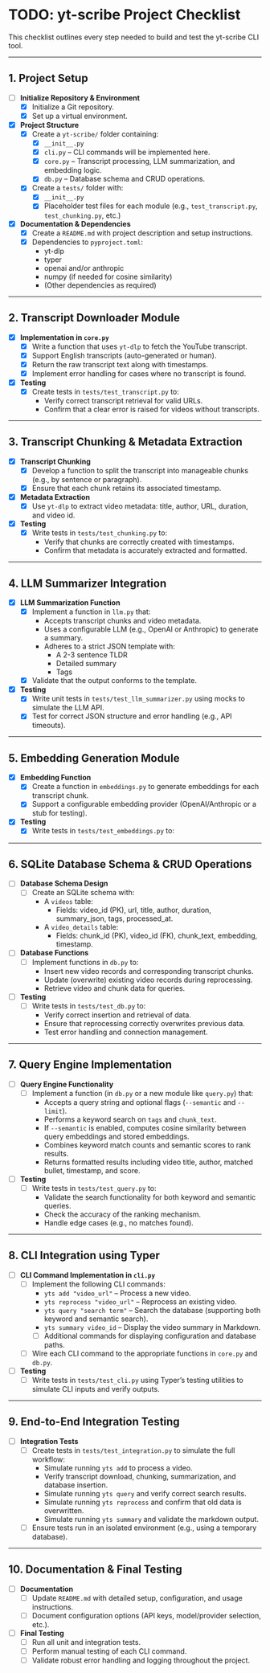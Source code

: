 # TODO: yt-scribe Project Checklist

This checklist outlines every step needed to build and test the yt-scribe CLI tool.

---

## 1. Project Setup
- [ ] **Initialize Repository & Environment**
  - [x] Initialize a Git repository.
  - [x] Set up a virtual environment.
- [x] **Project Structure**
  - [x] Create a `yt-scribe/` folder containing:
    - [x] `__init__.py`
    - [x] `cli.py` – CLI commands will be implemented here.
    - [x] `core.py` – Transcript processing, LLM summarization, and embedding logic.
    - [x] `db.py` – Database schema and CRUD operations.
  - [x] Create a `tests/` folder with:
    - [x] `__init__.py`
    - [x] Placeholder test files for each module (e.g., `test_transcript.py`, `test_chunking.py`, etc.)
- [x] **Documentation & Dependencies**
  - [x] Create a `README.md` with project description and setup instructions.
  - [x] Dependencies to `pyproject.toml`:
    - yt-dlp
    - typer
    - openai and/or anthropic
    - numpy (if needed for cosine similarity)
    - (Other dependencies as required)

---

## 2. Transcript Downloader Module
- [x] **Implementation in `core.py`**
  - [x] Write a function that uses `yt-dlp` to fetch the YouTube transcript.
  - [x] Support English transcripts (auto-generated or human).
  - [x] Return the raw transcript text along with timestamps.
  - [x] Implement error handling for cases where no transcript is found.
- [x] **Testing**
  - [x] Create tests in `tests/test_transcript.py` to:
    - Verify correct transcript retrieval for valid URLs.
    - Confirm that a clear error is raised for videos without transcripts.

---

## 3. Transcript Chunking & Metadata Extraction
- [x] **Transcript Chunking**
  - [x] Develop a function to split the transcript into manageable chunks (e.g., by sentence or paragraph).
  - [x] Ensure that each chunk retains its associated timestamp.
- [x] **Metadata Extraction**
  - [x] Use `yt-dlp` to extract video metadata: title, author, URL, duration, and video id.
- [x] **Testing**
  - [x] Write tests in `tests/test_chunking.py` to:
    - Verify that chunks are correctly created with timestamps.
    - Confirm that metadata is accurately extracted and formatted.

---

## 4. LLM Summarizer Integration
- [x] **LLM Summarization Function**
  - [x] Implement a function in `llm.py` that:
    - Accepts transcript chunks and video metadata.
    - Uses a configurable LLM (e.g., OpenAI or Anthropic) to generate a summary.
    - Adheres to a strict JSON template with:
      - A 2-3 sentence TLDR
      - Detailed summary
      - Tags
  - [x] Validate that the output conforms to the template.
- [x] **Testing**
  - [x] Write unit tests in `tests/test_llm_summarizer.py` using mocks to simulate the LLM API.
  - [x] Test for correct JSON structure and error handling (e.g., API timeouts).

---

## 5. Embedding Generation Module
- [x] **Embedding Function**
  - [x] Create a function in `embeddings.py` to generate embeddings for each transcript chunk.
  - [x] Support a configurable embedding provider (OpenAI/Anthropic or a stub for testing).
- [x] **Testing**
  - [x] Write tests in `tests/test_embeddings.py` to:

---

## 6. SQLite Database Schema & CRUD Operations
- [ ] **Database Schema Design**
  - [ ] Create an SQLite schema with:
    - A `videos` table:
      - Fields: video_id (PK), url, title, author, duration, summary_json, tags, processed_at.
    - A `video_details` table:
      - Fields: chunk_id (PK), video_id (FK), chunk_text, embedding, timestamp.
- [ ] **Database Functions**
  - [ ] Implement functions in `db.py` to:
    - Insert new video records and corresponding transcript chunks.
    - Update (overwrite) existing video records during reprocessing.
    - Retrieve video and chunk data for queries.
- [ ] **Testing**
  - [ ] Write tests in `tests/test_db.py` to:
    - Verify correct insertion and retrieval of data.
    - Ensure that reprocessing correctly overwrites previous data.
    - Test error handling and connection management.

---

## 7. Query Engine Implementation
- [ ] **Query Engine Functionality**
  - [ ] Implement a function (in `db.py` or a new module like `query.py`) that:
    - Accepts a query string and optional flags (`--semantic` and `--limit`).
    - Performs a keyword search on `tags` and `chunk_text`.
    - If `--semantic` is enabled, computes cosine similarity between query embeddings and stored embeddings.
    - Combines keyword match counts and semantic scores to rank results.
    - Returns formatted results including video title, author, matched bullet, timestamp, and score.
- [ ] **Testing**
  - [ ] Write tests in `tests/test_query.py` to:
    - Validate the search functionality for both keyword and semantic queries.
    - Check the accuracy of the ranking mechanism.
    - Handle edge cases (e.g., no matches found).

---

## 8. CLI Integration using Typer
- [ ] **CLI Command Implementation in `cli.py`**
  - [ ] Implement the following CLI commands:
    - `yts add "video_url"` – Process a new video.
    - `yts reprocess "video_url"` – Reprocess an existing video.
    - `yts query "search term"` – Search the database (supporting both keyword and semantic search).
    - `yts summary video_id` – Display the video summary in Markdown.
    - [ ] Additional commands for displaying configuration and database paths.
  - [ ] Wire each CLI command to the appropriate functions in `core.py` and `db.py`.
- [ ] **Testing**
  - [ ] Write tests in `tests/test_cli.py` using Typer’s testing utilities to simulate CLI inputs and verify outputs.

---

## 9. End-to-End Integration Testing
- [ ] **Integration Tests**
  - [ ] Create tests in `tests/test_integration.py` to simulate the full workflow:
    - Simulate running `yts add` to process a video.
    - Verify transcript download, chunking, summarization, and database insertion.
    - Simulate running `yts query` and verify correct search results.
    - Simulate running `yts reprocess` and confirm that old data is overwritten.
    - Simulate running `yts summary` and validate the markdown output.
  - [ ] Ensure tests run in an isolated environment (e.g., using a temporary database).

---

## 10. Documentation & Final Testing
- [ ] **Documentation**
  - [ ] Update `README.md` with detailed setup, configuration, and usage instructions.
  - [ ] Document configuration options (API keys, model/provider selection, etc.).
- [ ] **Final Testing**
  - [ ] Run all unit and integration tests.
  - [ ] Perform manual testing of each CLI command.
  - [ ] Validate robust error handling and logging throughout the project.
